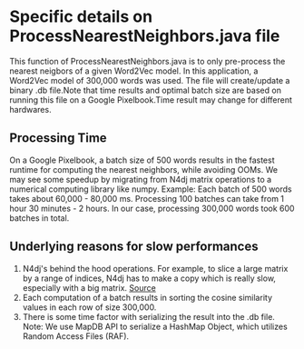# Specific details on ProcessNearestNeighbors.java file

This function of ProcessNearestNeighbors.java is to only pre-process
the nearest neigbors of a given Word2Vec model. In this application,
a Word2Vec model of 300,000 words was used. The file will create/update
a binary .db file.Note that time results and optimal batch size are based
on running this file on a Google Pixelbook.Time result may change for
different hardwares.

## Processing Time

On a Google Pixelbook, a batch size of 500 words results in the fastest runtime
for computing the nearest neighbors, while avoiding OOMs. We may see some speedup by
migrating from N4dj matrix operations to a numerical computing library like
numpy. Example: Each batch of 500 words takes about 60,000 - 80,000 ms.
Processing 100 batches can take from 1 hour 30 minutes - 2 hours. In our case,
processing 300,000 words took 600 batches in total.

## Underlying reasons for slow performances

1. N4dj's behind the hood operations. For example, to slice a large matrix by a range of indices,
N4dj has to make a copy which is really slow, especially with a big matrix.
[Source](https://stackoverflow.com/questions/58681345/how-to-select-a-given-set-of-indexes-from-an-ndarray-in-nd4j-similarly-to-numpy)
2. Each computation of a batch results in sorting the
cosine similarity values in each row of size 300,000.
3. There is some time factor with serializing the result into the .db file.
Note: We use MapDB API to serialize a HashMap Object, which utilizes Random Access Files (RAF).